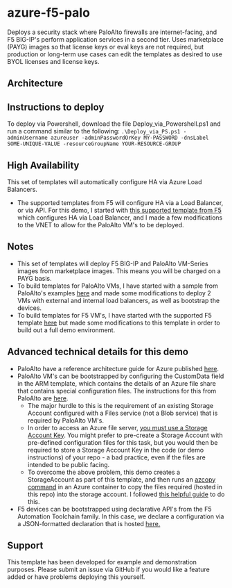 # azure-f5-palo
Deploys a security stack where PaloAlto firewalls are internet-facing, and F5 BIG-IP's perform application services in a second tier. Uses marketplace (PAYG) images so that license keys or eval keys are not required, but production or long-term use cases can edit the templates as desired to use BYOL licenses and license keys.

## Architecture

## Instructions to deploy
To deploy via Powershell, download the file Deploy_via_Powershell.ps1 and run a command similar to the following:
`.\Deploy_via_PS.ps1 -adminUsername azureuser -adminPasswordOrKey MY-PASSWORD -dnsLabel SOME-UNIQUE-VALUE -resourceGroupName YOUR-RESOURCE-GROUP`

## High Availability
This set of templates will automatically configure HA via Azure Load Balancers.
* The supported templates from F5 will configure HA via a Load Balancer, or via API. For this demo, I started with [this supported template from F5](https://github.com/F5Networks/f5-azure-arm-templates/tree/master/supported/failover/same-net/via-lb/3nic/new-stack/payg) which configures HA via Load Balancer, and I made a few modifications to the VNET to allow for the PaloAlto VM's to be deployed.

## Notes
* This set of templates will deploy F5 BIG-IP and PaloAlto VM-Series images from marketplace images. This means you will be charged on a PAYG basis.
* To build templates for PaloAlto VMs, I have started with a sample from PaloAlto's examples [here](https://github.com/PaloAltoNetworks/azure/tree/master/vmseries-avset) and made some modifications to deploy 2 VMs with external and internal load balancers, as well as bootstrap the devices.
* To build templates for F5 VM's, I have started with the supported F5 template [here](https://github.com/F5Networks/f5-azure-arm-templates/tree/master/supported/failover/same-net/via-lb/3nic/new-stack/payg) but made some modifications to this template in order to build out a full demo environment. 

## Advanced technical details for this demo
* PaloAlto have a reference architecture guide for Azure published [here](https://www.paloaltonetworks.com/resources/guides/azure-architecture-guide).
* PaloAlto VM's can be bootstrapped by configuring the CustomData field in the ARM template, which contains the details of an Azure file share that contains special configuration files. The instructions for this from PaloAlto are [here](https://docs.paloaltonetworks.com/vm-series/8-1/vm-series-deployment/bootstrap-the-vm-series-firewall/bootstrap-the-vm-series-firewall-in-azure). 
  * The major hurdle to this is the requirement of an existing Storage Account configured with a Files service (not a Blob service) that is required by PaloAlto VM's.
  * In order to access an Azure file server, [you must use a Storage Account Key](https://docs.microsoft.com/en-us/azure/storage/files/storage-how-to-use-files-windows). You might prefer to pre-create a Storage Account with pre-defined configuration files for this task, but you would then be required to store a Storage Account Key in the code (or demo instructions) of your repo - a bad practice, even if the files are intended to be public facing. 
  * To overcome the above problem, this demo creates a StorageAccount as part of this template, and then runs an [azcopy command](https://docs.microsoft.com/en-us/azure/storage/common/storage-ref-azcopy-copy) in an Azure container to copy the files required (hosted in this repo) into the storage account. I followed [this helpful guide](https://samcogan.com/run-scripts-in-arm-deployments-with-aci) to do this.
* F5 devices can be bootstrapped using declarative API's from the F5 Automation Toolchain family. In this case, we declare a configuration via a JSON-formatted declaration that is hosted [here.](https://github.com/mikeoleary/azure-f5-palo/blob/master/templates/f5/baseline.json)
## Support
This template has been developed for example and demonstration purposes. Please submit an issue via GitHub if you would like a feature added or have problems deploying this yourself.
